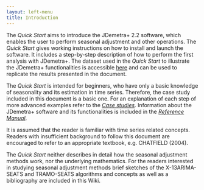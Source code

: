 ```yaml
---
layout: left-menu
title: Introduction
---
```


The *Quick Start* aims to introduce the JDemetra+ 2.2 software, which 
enables the user to perform seasonal adjustment and other operations. 
The *Quick Start* gives working instructions on how to 
install and launch the software. It includes a step-by-step description 
of how to perform the first analysis with JDemetra+. The dataset used in the *Quick Start* to 
illustrate the JDemetra+ functionalities is accessible 
[here](https://ec.europa.eu/eurostat/cros/content/dataset-jdemetra-quick-start_en) and can 
be used to replicate the results presented in the document. 

The *Quick Start* is intended for beginners, who have only a basic 
knowledge of seasonality and its estimation in time series. Therefore, 
the case study included in this document is a basic one. For an 
explanation of each step of more advanced examples refer to the [*Case studies*](../case-studies/).
Information about the JDemetra+ software and its functionalities is included in the 
[*Reference Manual*](../reference-manual/).

It is assumed that the reader is familiar with time series related 
concepts. Readers with insufficient background to follow this document 
are encouraged to refer to an appropriate textbook, e.g. CHATFIELD 
(2004). 

The *Quick Start* neither describes in detail how the seasonal 
adjustment methods work, nor the underlying mathematics. For the 
readers interested in studying seasonal adjustment methods brief 
sketches of the X-13ARIMA-SEATS and TRAMO-SEATS algorithms and concepts 
as well as a bibliography are included in this Wiki. 




